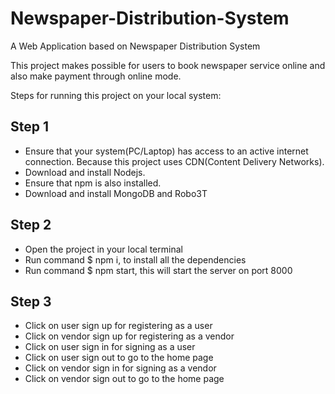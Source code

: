 # Newspaper-Distribution-System
A Web Application based on Newspaper Distribution System

This project makes possible for users to book newspaper service online and also make payment through online mode.

Steps for running this project on your local system:

## Step 1
- Ensure that your system(PC/Laptop) has access to an active internet connection. Because this project uses CDN(Content Delivery Networks).
- Download and install Nodejs.
- Ensure that npm is also installed.
- Download and install MongoDB and Robo3T

## Step 2
- Open the project in your local terminal
- Run command $ npm i, to install all the dependencies
- Run command $ npm start, this will start the server on port 8000
  
## Step 3
- Click on user sign up for registering as a user
- Click on vendor sign up for registering as a vendor
- Click on user sign in for signing as a user
- Click on user sign out to go to the home page
- Click on vendor sign in for signing as a vendor
- Click on vendor sign out to go to the home page